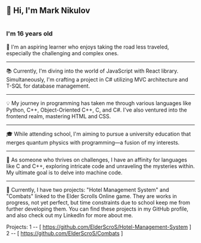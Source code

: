 # <h2>👋 Hi, I'm Mark Nikulov</h1>
# <h3>I'm 16 years old</h3>
🧠 I'm an aspiring learner who enjoys taking the road less traveled, especially the challenging and complex ones.
_________________________________________________________________________________________________________________________________________________________________________________________________________________________
📚 Currently, I'm diving into the world of JavaScript with React library. Simultaneously, I'm crafting a project in C# utilizing MVC architecture and T-SQL for database management.
_________________________________________________________________________________________________________________________________________________________________________________________________________________________
💡 My journey in programming has taken me through various languages like Python, C++, Object-Oriented C++, C, and C#. I've also ventured into the frontend realm, mastering HTML and CSS.
_________________________________________________________________________________________________________________________________________________________________________________________________________________________
🎓 While attending school, I'm aiming to pursue a university education that merges quantum physics with programming—a fusion of my interests.
_________________________________________________________________________________________________________________________________________________________________________________________________________________________
💪 As someone who thrives on challenges, I have an affinity for languages like C and C++, exploring intricate code and unraveling the mysteries within. My ultimate goal is to delve into machine code.
_________________________________________________________________________________________________________________________________________________________________________________________________________________________
🌟 Currently, I have two projects: "Hotel Management System" and "Combats" linked to the Elder Scrolls Online game. They are works in progress, not yet perfect, but time constraints due to school keep me from further
developing them. You can find these projects in my GitHub profile, and also check out my LinkedIn for more about me.    


Projects:
                                                                        1 -- [ https://github.com/ElderScroS/Hotel-Management-System ]
                                                                        2 -- [ https://github.com/ElderScroS/Combats ]


               
